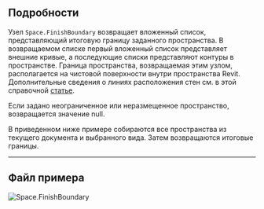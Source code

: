 ## Подробности
Узел `Space.FinishBoundary` возвращает вложенный список, представляющий итоговую границу заданного пространства. В возвращаемом списке первый вложенный список представляет внешние кривые, а последующие списки представляют контуры в пространстве. Граница пространства, возвращаемая этим узлом, располагается на чистовой поверхности внутри пространства Revit. Дополнительные сведения о линиях расположения стен см. в этой справочной [статье](https://help.autodesk.com/view/RVT/2024/RUS/?guid=GUID-0BB62832-36DD-4E06-A9D4-EE98CE0FCF89).

Если задано неограниченное или неразмещенное пространство, возвращается значение null.

В приведенном ниже примере собираются все пространства из текущего документа и выбранного вида. Затем возвращаются итоговые границы.

___
## Файл примера

![Space.FinishBoundary](./Revit.Elements.Space.FinishBoundary_img.jpg)
